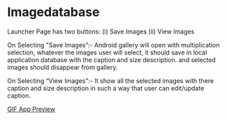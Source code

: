 # Imagedatabase

Launcher Page has two buttons:
(i)	Save Images
(ii)	View Images

On Selecting "Save Images”:- 
Android gallery will open with multiplication selection, whatever the images user will select, it should save in local application database with the caption and size description. and selected images should disappear from gallery.

On Selecting “View Images":-
It show all the selected images with there caption and size description in such a way that user can edit/update caption. 



<a href="https://drive.google.com/open?id=1HstQIl5cXDVLiW5avuYQDnzAxgLrjnms" title="App Preview "/>GIF App Preview</a>
